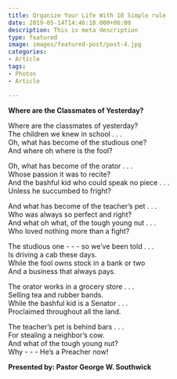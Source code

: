 ```yaml
---
title: Organize Your Life With 10 Simple rule
date: 2019-05-14T14:46:10.000+06:00
description: This is meta description
type: featured
image: images/featured-post/post-4.jpg
categories:
- Article
tags:
- Photos
- Article

---
```

**Where are the Classmates of Yesterday?**

Where are the classmates of yesterday?  
The children we knew in school . . .  
Oh, what has become of the studious one?  
And where oh where is the fool?

Oh, what has become of the orator . . .  
Whose passion it was to recite?  
And the bashful kid who could speak no piece . . .  
Unless he succumbed to fright?

And what has become of the teacher’s pet . . .  
Who was always so perfect and right?  
And what oh what, of the tough young nut . . .  
Who loved nothing more than a fight?

The studious one - - - so we’ve been told . . .  
Is driving a cab these days.  
While the fool owns stock in a bank or two  
And a business that always pays.

The orator works in a grocery store . . .  
Selling tea and rubber bands.  
While the bashful kid is a Senator . . .  
Proclaimed throughout all the land.

The teacher’s pet is behind bars . . .  
For stealing a neighbor’s cow.  
And what of the tough young nut?  
Why - - - He’s a Preacher now!

**Presented by: Pastor George W. Southwick**